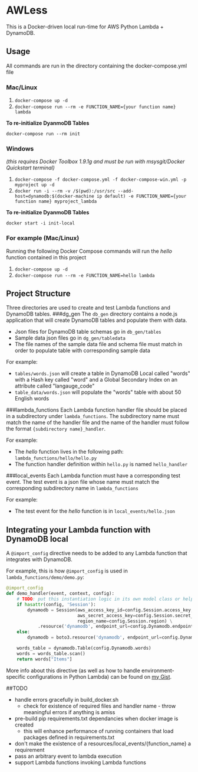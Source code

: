 # AWLess
This is a Docker-driven local run-time for AWS Python Lambda + DynamoDB.
## Usage
All commands are run in the directory containing the docker-compose.yml file
### Mac/Linux
1. `docker-compose up -d`
2. `docker-compose run --rm -e FUNCTION_NAME={your function name} lambda`

**To re-initialize DyanmoDB Tables**

`docker-compose run --rm init`

### Windows
*(this requires Docker Toolbox 1.9.1g and must be run with msysgit/Docker Quickstart terminal)*

1. `docker-compose -f docker-compose.yml -f docker-compose-win.yml -p myproject up -d`
2. `docker run -i --rm -v /$(pwd):/usr/src --add-host=dynamodb:$(docker-machine ip default) -e FUNCTION_NAME={your function name} myproject_lambda`

**To re-initialize DyanmoDB Tables**

`docker start -i init-local`

### For example (Mac/Linux)
Running the following Docker Compose commands will run the _hello_ function contained in this project

1. `docker-compose up -d`
2. `docker-compose run --rm -e FUNCTION_NAME=hello lambda`

## Project Structure
Three directories are used to create and test Lambda functions and DynamoDB tables.
###dg_gen
The `db_gen` directory contains a node.js application that will create DynamoDB tables and populate them with data.

* Json files for DynamoDB table schemas go in `db_gen/tables`
* Sample data json files go in `dg_gen/tabledata`
* The file names of the sample data file and schema file must match in order to populate table with corresponding sample data

For example:

* `tables/words.json` will create a table in DynamoDB Local called "words" with a Hash key called "word" and a Global Secondary Index
on an attribute called "langauge_code"
* `table_data/words.json` will populate the "words" table with about 50 English words

###lambda_functions
Each Lambda function handler file should be placed in a subdirectory under `lambda_functions`. The subdirectory name must
match the name of the handler file and the name of the handler must follow the format `{subdirectory name}_handler`.

For example:

* The _hello_ function lives in the following path: `lambda_functions/hello/hello.py`
* The function handler definition within `hello.py` is named `hello_handler`

###local_events
Each Lambda function must have a corresponding test event. The test event is a json file whose name must match the corresponding
subdirectory name in `lambda_functions`

For example:

* The test event for the _hello_ function is in `local_events/hello.json`

## Integrating your Lambda function with DynamoDB local
A `@import_config` directive needs to be added to any Lambda function that integrates with DynamoDB.

For example, this is how `@import_config` is used in `lambda_functions/demo/demo.py`:

```python
@import_config
def demo_handler(event, context, config):
    # TODO: put this instantiation logic in its own model class or helper function
    if hasattr(config, 'Session'):
        dynamodb = Session(aws_access_key_id=config.Session.access_key,
                           aws_secret_access_key=config.Session.secret_key,
                           region_name=config.Session.region) \
            .resource('dynamodb', endpoint_url=config.Dynamodb.endpoint)
    else:
        dynamodb = boto3.resource('dynamodb', endpoint_url=config.Dynamodb.endpoint)

    words_table = dynamodb.Table(config.Dynamodb.words)
    words = words_table.scan()
    return words["Items"]
```

More info about this directive (as well as how to handle environment-specific configurations in Python Lambda) can be found
on [my Gist](https://gist.github.com/patrickbrandt/21fc41459fe6a6a19e31). 

##TODO
* handle errors gracefully in build_docker.sh
    * check for existence of required files and handler name - throw meaningful errors if anything is amiss
* pre-build pip requirements.txt dependancies when docker image is created
    * this will enhance performance of running containers that load packages defined in requirements.txt
* don't make the existence of a resources/local_events/{function_name} a requirement
* pass an arbitrary event to lambda execution
* support Lambda functions invoking Lambda functions